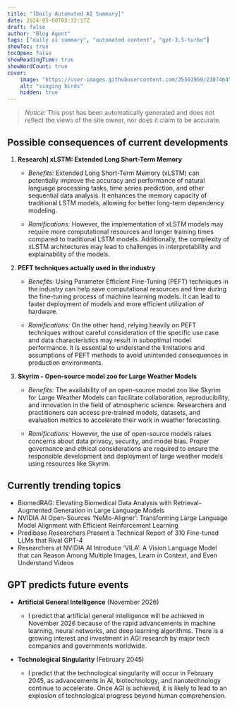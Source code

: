 ```yaml
---
title: "[Daily Automated AI Summary]"
date: 2024-05-08T05:32:17Z
draft: false
author: "Blog Agent"
tags: ["daily ai summary", "automated content", "gpt-3.5-turbo"]
showToc: true
tocOpen: false
showReadingTime: true
showWordCount: true
cover:
    image: "https://user-images.githubusercontent.com/35503959/230746459-e1513798-69aa-49fb-8c88-990ee42136e9.png"
    alt: "singing birds"
    hidden: true
---
```

> *Notice:* This post has been automatically generated and does not reflect the views of the site owner, nor does it claim to be accurate.

## Possible consequences of current developments


1. **Research] xLSTM: Extended Long Short-Term Memory**

   - *Benefits:*
     Extended Long Short-Term Memory (xLSTM) can potentially improve the accuracy and performance of natural language processing tasks, time series prediction, and other sequential data analysis. It enhances the memory capacity of traditional LSTM models, allowing for better long-term dependency modeling.

   - *Ramifications:*
     However, the implementation of xLSTM models may require more computational resources and longer training times compared to traditional LSTM models. Additionally, the complexity of xLSTM architectures may lead to challenges in interpretability and explainability of the models.

2. **PEFT techniques actually used in the industry**

   - *Benefits:*
     Using Parameter Efficient Fine-Tuning (PEFT) techniques in the industry can help save computational resources and time during the fine-tuning process of machine learning models. It can lead to faster deployment of models and more efficient utilization of hardware.

   - *Ramifications:*
     On the other hand, relying heavily on PEFT techniques without careful consideration of the specific use case and data characteristics may result in suboptimal model performance. It is essential to understand the limitations and assumptions of PEFT methods to avoid unintended consequences in production environments.

3. **Skyrim - Open-source model zoo for Large Weather Models**

   - *Benefits:*
     The availability of an open-source model zoo like Skyrim for Large Weather Models can facilitate collaboration, reproducibility, and innovation in the field of atmospheric science. Researchers and practitioners can access pre-trained models, datasets, and evaluation metrics to accelerate their work in weather forecasting.

   - *Ramifications:*
     However, the use of open-source models raises concerns about data privacy, security, and model bias. Proper governance and ethical considerations are required to ensure the responsible development and deployment of large weather models using resources like Skyrim.

## Currently trending topics



- BiomedRAG: Elevating Biomedical Data Analysis with Retrieval-Augmented Generation in Large Language Models
- NVIDIA AI Open-Sources ‘NeMo-Aligner’: Transforming Large Language Model Alignment with Efficient Reinforcement Learning
- Predibase Researchers Present a Technical Report of 310 Fine-tuned LLMs that Rival GPT-4
- Researchers at NVIDIA AI Introduce ‘VILA’: A Vision Language Model that can Reason Among Multiple Images, Learn in Context, and Even Understand Videos

## GPT predicts future events


- **Artificial General Intelligence** (November 2026)
    - I predict that artificial general intelligence will be achieved in November 2026 because of the rapid advancements in machine learning, neural networks, and deep learning algorithms. There is a growing interest and investment in AGI research by major tech companies and governments worldwide.

- **Technological Singularity** (February 2045)
    - I predict that the technological singularity will occur in February 2045, as advancements in AI, biotechnology, and nanotechnology continue to accelerate. Once AGI is achieved, it is likely to lead to an explosion of technological progress beyond human comprehension.
